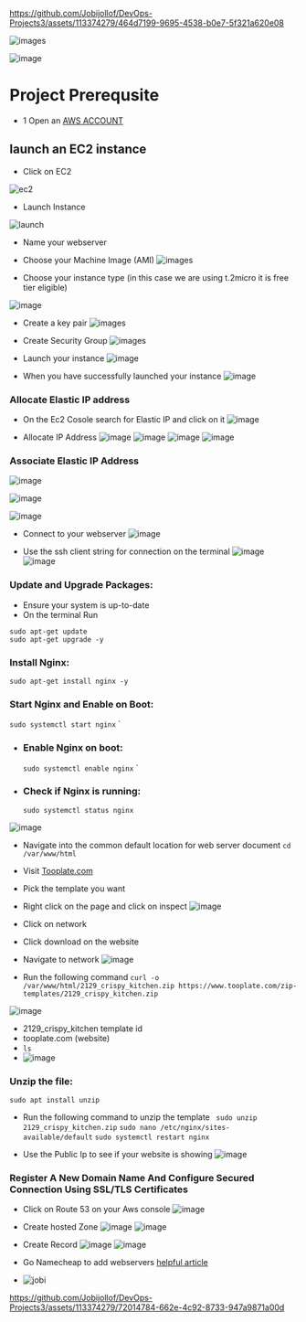 

https://github.com/Jobijollof/DevOps-Projects3/assets/113374279/464d7199-9695-4538-b0e7-5f321a620e08

![images](./images/List%20of%20Projects.png)

![image](./images/project1.png)

# Project Prerequsite

- 1 Open an [AWS ACCOUNT](https://www.googleadservices.com/pagead/aclk?sa=L&ai=DChcSEwiiud_K5PWDAxXaaUcBHXk1DIsYABAAGgJxdQ&ase=2&gclid=Cj0KCQiAh8OtBhCQARIsAIkWb6_8dRONbzczxip0iCBXWbQfznY39AZj7QVVu5aFOJUPYExe4s9cWQYaAp7FEALw_wcB&ei=UeKwZaq9FImQxc8PnLiJkAM&ohost=www.google.com&cid=CAESVeD26-ZLTaCtkOwQ4xmwh2XHc20AcjYx594xvpRb1yjwtenvRkRU5-U8tZvaQ3OCBlvdMZSfBo5wH1xBVTFCus7rxuOMNV5Snjb34KwOOQw9siv3VKA&sig=AOD64_0KR-DDwk2I0e_tnQeIm3pQm1ZHRQ&q&sqi=2&nis=4&adurl&ved=2ahUKEwjqqdbK5PWDAxUJSPEDHRxcAjIQ0Qx6BAgNEAE)

## launch an EC2 instance 

- Click on EC2 

![ec2](./images/ec-2.png)

- Launch Instance

![launch](./images/launch-instance.png)

- Name your webserver

- Choose your Machine Image  (AMI)
![images](./images/ubuntu-20.04.png)

- Choose your instance type (in this case we are using t.2micro it is free tier eligible)

![image](./images/instance-type.png)

- Create a key pair 
![images](./images/create-keypair.png)

- Create Security Group
![images](./images/SG-malawi.png)

- Launch your instance
![image](./images/launch.png)

- When you have successfully launched your instance
![image](./images/sucess.png)

### Allocate Elastic IP address
- On the Ec2 Cosole search for Elastic IP and click on it 
![image](./images/elastic%20ip.png)

- Allocate IP Address
![image](./images/Allocate%20ip-address.png)
![image](./images/elastic%20ip.png)
![image](./images/elastic-ip1.png)
![image](./images/allocate.png)

### Associate Elastic IP Address
![image](./images/associateip-instance.png)

![image](./images/associate.png)

![image](./images/sucess-ip.png)

- Connect to your webserver
![image](./images/connect-to%20webserver.png)

- Use the ssh client string for connection on the terminal
![image](./images/ssh-client.png)
![image](./images/yes.png)

### Update and Upgrade Packages:

- Ensure your system is up-to-date
- On the terminal Run

```
sudo apt-get update
sudo apt-get upgrade -y

```
### Install Nginx:
`sudo apt-get install nginx -y
`

### Start Nginx and Enable on Boot:
`sudo systemctl start nginx`
`
 - ### Enable Nginx on boot:
    `sudo systemctl enable nginx`
`
  - ### Check if Nginx is running:
    `sudo systemctl status nginx`

![image](./images/nginx-running.png)

- Navigate into the common default location for web server document
`cd /var/www/html`

- Visit [Tooplate.com](https://www.tooplate.com/)

- Pick the template you want

- Right click on the page and click on inspect
![image](./images/inspect.png)

- Click on network

- Click download on the website

- Navigate to network
![image](./images/download.png)

- Run the following command
`curl -o /var/www/html/2129_crispy_kitchen.zip https://www.tooplate.com/zip-templates/2129_crispy_kitchen.zip`

![image](./images/curl.png)

- 2129_crispy_kitchen template id
- tooplate.com (website)
- `ls`
- ![image](./images/ls.png)

### Unzip the file: 
`sudo apt install unzip`

- Run the following command to unzip the template
` sudo unzip 2129_crispy_kitchen.zip`
`sudo nano /etc/nginx/sites-available/default`
`sudo systemctl restart nginx`

- Use the Public Ip to see if your website is showing
![image](./images/website.png)

### Register A New Domain Name And Configure Secured Connection Using SSL/TLS Certificates

- Click on Route 53 on your Aws console
![image](./images/Route53.png)

- Create hosted Zone
![image](./images/hosted-zones.png)
![image](./images/zone.png)

- Create Record
![image](./images/create-record.png)
![image](./images/webservers-route53.png)

- Go Namecheap to add webservers [helpful article](https://www.namecheap.com/support/knowledgebase/article.aspx/10371/2208/how-do-i-link-my-domain-to-amazon-web-services/)

- ![jobi](./images/jobi-jollof.png)
  

https://github.com/Jobijollof/DevOps-Projects3/assets/113374279/72014784-662e-4c92-8733-947a9871a00d

